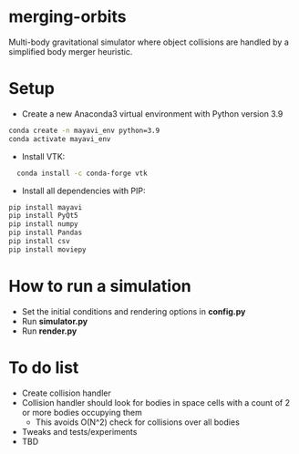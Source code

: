 # merging-orbits
Multi-body gravitational simulator where object collisions are handled by a simplified body merger heuristic.

# Setup
- Create a new Anaconda3 virtual environment with Python version 3.9

```bash
conda create -n mayavi_env python=3.9
conda activate mayavi_env
```

- Install VTK:

```bash
  conda install -c conda-forge vtk
```

- Install all dependencies with PIP:

```bash
pip install mayavi
pip install PyQt5
pip install numpy
pip install Pandas
pip install csv
pip install moviepy
```

# How to run a simulation
- Set the initial conditions and rendering options in **config.py**
- Run **simulator.py**
- Run **render.py**

# To do list
- Create collision handler
- Collision handler should look for bodies in space cells with a count of 2 or more bodies occupying them
    - This avoids O(N^2) check for collisions over all bodies
- Tweaks and tests/experiments
- TBD
